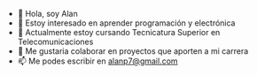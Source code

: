 - 👋 Hola, soy Alan
- 👀 Estoy interesado en aprender programación y electrónica
- 🌱 Actualmente estoy cursando Tecnicatura Superior en Telecomunicaciones
- 💞️ Me gustaria colaborar en proyectos que aporten a mi carrera
- 📫 Me podes escribir en alanp7@gmail.com

<!---
alancodigo/alancodigo is a ✨ special ✨ repository because its `README.md` (this file) appears on your GitHub profile.
You can click the Preview link to take a look at your changes.
--->
